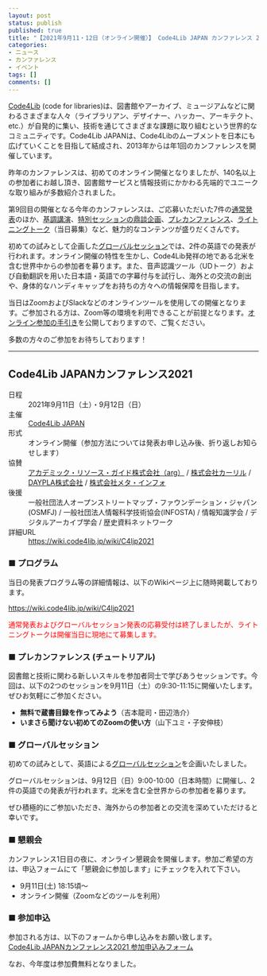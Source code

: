 ```yaml
---
layout: post
status: publish
published: true
title: "【2021年9月11・12日（オンライン開催）】 Code4Lib JAPAN カンファレンス 2021 を開催します（参加者募集）"
categories:
- ニュース
- カンファレンス
- イベント
tags: []
comments: []
---
```

[Code4Lib](https://code4lib.org/) (code for libraries)は、図書館やアーカイブ、ミュージアムなどに関わるさまざまな人々（ライブラリアン、デザイナー、ハッカー、アーキテクト、etc.）が自発的に集い、技術を通じてさまざまな課題に取り組むという世界的なコミュニティです。Code4Lib JAPANは、Code4Libのムーブメントを日本にも広げていくことを目指して結成され、2013年からは年1回のカンファレンスを開催しています。

昨年のカンファレンスは、初めてのオンライン開催となりましたが、140名以上の参加者にお越し頂き、図書館サービスと情報技術にかかわる先端的でユニークな取り組みが多数紹介されました。

第9回目の開催となる今年のカンファレンスは、ご応募いただいた7件の[通常発表](https://wiki.code4lib.jp/wiki/C4ljp2021/presentation#.E9.80.9A.E5.B8.B8.E7.99.BA.E8.A1.A8.EF.BC.887.E4.BB.B6.EF.BC.89)のほか、[基調講演](https://wiki.code4lib.jp/wiki/C4ljp2021/presentation#.E5.9F.BA.E8.AA.BF.E8.AC.9B.E6.BC.94)、[特別セッションの鼎談企画](https://wiki.code4lib.jp/wiki/C4ljp2021/presentation#.E7.89.B9.E5.88.A5.E3.82.BB.E3.83.83.E3.82.B7.E3.83.A7.E3.83.B3)、[プレカンファレンス](https://wiki.code4lib.jp/wiki/C4ljp2021/preconference#.E3.83.97.E3.83.AC.E3.82.AB.E3.83.B3.E3.83.95.E3.82.A1.E3.83.AC.E3.83.B3.E3.82.B9)、[ライトニングトーク](https://wiki.code4lib.jp/wiki/C4ljp2021/presentation#.E3.83.A9.E3.82.A4.E3.83.88.E3.83.8B.E3.83.B3.E3.82.B0.E3.83.88.E3.83.BC.E3.82.AF.E7.99.BA.E8.A1.A8)（当日募集）など、魅力的なコンテンツが盛りだくさんです。

初めての試みとして企画した[グローバルセッション](https://wiki.code4lib.jp/wiki/C4ljp2021/global_session)では、2件の英語での発表が行われます。オンライン開催の特性を生かし、Code4Lib発祥の地である北米を含む世界中からの参加者を募ります。また、音声認識ツール（UDトーク）および自動翻訳を用いた日本語・英語での字幕付与を試行し、海外との交流の創出や、身体的なハンディキャップをお持ちの方々への情報保障を目指します。

当日はZoomおよびSlackなどのオンラインツールを使用しての開催となります。ご参加される方は、Zoom等の環境を利用できることが前提となります。[オンライン参加の手引き](https://wiki.code4lib.jp/wiki/C4ljp2021/online)を公開しておりますので、ご覧ください。

多数の方々のご参加をお待ちしております！

***

## Code4Lib JAPANカンファレンス2021

<dl>
    <dt>日程</dt>
    <dd>2021年9月11日（土）・9月12日（日）</dd>
    <dt>主催</dt>
    <dd><a href="https://www.code4lib.jp/">Code4Lib JAPAN</a></dd>
    <dt>形式</dt>
    <dd>オンライン開催（参加方法については発表お申し込み後、折り返しお知らせします）</dd>
    <dt>協賛</dt>
    <dd><a href="https://arg-corp.jp/">アカデミック・リソース・ガイド株式会社（arg）</a> / <a href="https://calil.jp/">株式会社カーリル</a> / <a href="https://daypla.co.jp/">DAYPLA株式会社</a> / <a href="https://www.meta-info.co.jp/">株式会社メタ・インフォ</a></dd>
    <dt>後援</dt>
    <dd>一般社団法人オープンストリートマップ・ファウンデーション・ジャパン(OSMFJ) / 一般社団法人情報科学技術協会(INFOSTA) / 情報知識学会 / デジタルアーカイブ学会 / 歴史資料ネットワーク</dd>
    <dt>詳細URL</dt>
    <dd><a href="https://wiki.code4lib.jp/wiki/C4ljp2021">https://wiki.code4lib.jp/wiki/C4ljp2021</a></dd>
</dl>

### ■ プログラム

当日の発表プログラム等の詳細情報は、以下のWikiページ上に随時掲載しております。

<a href="https://wiki.code4lib.jp/wiki/C4ljp2021">https://wiki.code4lib.jp/wiki/C4ljp2021</a>

<span style="color: red">通常発表およびグローバルセッション発表の応募受付は終了しましたが、ライトニングトークは開催当日に現地にて募集します。</span>

### ■ プレカンファレンス (チュートリアル)

図書館と技術に関わる新しいスキルを参加者同士で学びあうセッションです。今回は、以下の2つのセッションを9月11日（土）の9:30-11:15に開催いたします。ぜひお気軽にご参加ください。

- <strong>無料で蔵書目録を作ってみよう</strong>（吉本龍司・田辺浩介）
- <strong>いまさら聞けない初めてのZoomの使い方</strong>（山下ユミ・子安伸枝）

### ■ グローバルセッション

初めての試みとして、英語による[グローバルセッション](https://wiki.code4lib.jp/wiki/C4ljp2021/global_session)を企画いたしました。

グローバルセッションは、9月12日（日）9:00-10:00（日本時間）に開催し、2件の英語での発表が行われます。北米を含む全世界からの参加者を募ります。

ぜひ積極的にご参加いただき、海外からの参加者との交流を深めていただけると幸いです。


### ■ 懇親会

カンファレンス1日目の夜に、オンライン懇親会を開催します。参加ご希望の方は、申込フォームにて「懇親会に参加します」にチェックを入れて下さい。

- 9月11日(土) 18:15頃〜
- オンライン開催（Zoomなどのツールを利用）

### ■ 参加申込

参加される方は、以下のフォームから申し込みをお願い致します。<br>
<a href="/2021/08/conference-participation-form/" style="border-radius: 5px;">Code4Lib JAPANカンファレンス2021 参加申込みフォーム</a>

なお、今年度は参加費無料となりました。


